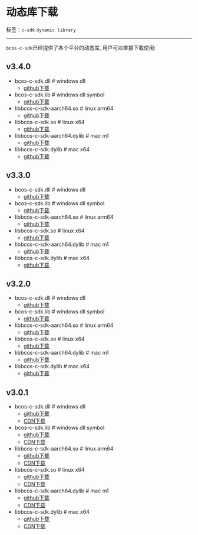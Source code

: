 # 动态库下载

标签：``c-sdk`` ``dynamic library``

----------

 `bcos-c-sdk`已经提供了各个平台的动态库, 用户可以直接下载使用:

## v3.4.0

- bcos-c-sdk.dll    # windows dll
  - [github下载](https://github.com/FISCO-BCOS/bcos-c-sdk/releases/download/v3.4.0/bcos-c-sdk.dll)
- bcos-c-sdk.lib    # windows dll symbol
  - [github下载](https://github.com/FISCO-BCOS/bcos-c-sdk/releases/download/v3.4.0/bcos-c-sdk.lib)
- libbcos-c-sdk-aarch64.so  # linux arm64
  - [github下载](https://github.com/FISCO-BCOS/bcos-c-sdk/releases/download/v3.4.0/libbcos-c-sdk-aarch64.so)
- libbcos-c-sdk.so  # linux x64
  - [github下载](https://github.com/FISCO-BCOS/bcos-c-sdk/releases/download/v3.4.0/libbcos-c-sdk.so)
- libbcos-c-sdk-aarch64.dylib   # mac m1
  - [github下载](https://github.com/FISCO-BCOS/bcos-c-sdk/releases/download/v3.4.0/libbcos-c-sdk-aarch64.dylib)
- libbcos-c-sdk.dylib   # mac x64
  - [github下载](https://github.com/FISCO-BCOS/bcos-c-sdk/releases/download/v3.4.0/libbcos-c-sdk.dylib)


## v3.3.0

- bcos-c-sdk.dll    # windows dll
  - [github下载](https://github.com/FISCO-BCOS/bcos-c-sdk/releases/download/v3.3.0/bcos-c-sdk.dll)
- bcos-c-sdk.lib    # windows dll symbol
  - [github下载](https://github.com/FISCO-BCOS/bcos-c-sdk/releases/download/v3.3.0/bcos-c-sdk.lib)
- libbcos-c-sdk-aarch64.so  # linux arm64
  - [github下载](https://github.com/FISCO-BCOS/bcos-c-sdk/releases/download/v3.3.0/libbcos-c-sdk-aarch64.so)
- libbcos-c-sdk.so  # linux x64
  - [github下载](https://github.com/FISCO-BCOS/bcos-c-sdk/releases/download/v3.3.0/libbcos-c-sdk.so)
- libbcos-c-sdk-aarch64.dylib   # mac m1
  - [github下载](https://github.com/FISCO-BCOS/bcos-c-sdk/releases/download/v3.3.0/libbcos-c-sdk-aarch64.dylib)
- libbcos-c-sdk.dylib   # mac x64
  - [github下载](https://github.com/FISCO-BCOS/bcos-c-sdk/releases/download/v3.3.0/libbcos-c-sdk.dylib)

## v3.2.0

- bcos-c-sdk.dll    # windows dll
  - [github下载](https://github.com/FISCO-BCOS/bcos-c-sdk/releases/download/v3.2.0/bcos-c-sdk.dll)
- bcos-c-sdk.lib    # windows dll symbol
  - [github下载](https://github.com/FISCO-BCOS/bcos-c-sdk/releases/download/v3.2.0/bcos-c-sdk.lib)
- libbcos-c-sdk-aarch64.so  # linux arm64
  - [github下载](https://github.com/FISCO-BCOS/bcos-c-sdk/releases/download/v3.2.0/libbcos-c-sdk-aarch64.so)
- libbcos-c-sdk.so  # linux x64
  - [github下载](https://github.com/FISCO-BCOS/bcos-c-sdk/releases/download/v3.2.0/libbcos-c-sdk.so)
- libbcos-c-sdk-aarch64.dylib   # mac m1
  - [github下载](https://github.com/FISCO-BCOS/bcos-c-sdk/releases/download/v3.2.0/libbcos-c-sdk-aarch64.dylib)
- libbcos-c-sdk.dylib   # mac x64
  - [github下载](https://github.com/FISCO-BCOS/bcos-c-sdk/releases/download/v3.2.0/libbcos-c-sdk.dylib)

## v3.0.1

- bcos-c-sdk.dll    # windows dll
  - [github下载](https://github.com/FISCO-BCOS/bcos-c-sdk/releases/download/v3.0.1/bcos-c-sdk.dll)
  - [CDN下载](https://osp-1257653870.cos.ap-guangzhou.myqcloud.com/FISCO-BCOS/c-sdk/releases/v3.0.1/bcos-c-sdk.dll)
- bcos-c-sdk.lib    # windows dll symbol
  - [github下载](https://github.com/FISCO-BCOS/bcos-c-sdk/releases/download/v3.0.1/bcos-c-sdk.lib)
  - [CDN下载](https://osp-1257653870.cos.ap-guangzhou.myqcloud.com/FISCO-BCOS/c-sdk/releases/v3.0.1/bcos-c-sdk.lib)
- libbcos-c-sdk-aarch64.so  # linux arm64
  - [github下载](https://github.com/FISCO-BCOS/bcos-c-sdk/releases/download/v3.0.1/libbcos-c-sdk-aarch64.so)
  - [CDN下载](https://osp-1257653870.cos.ap-guangzhou.myqcloud.com/FISCO-BCOS/c-sdk/releases/v3.0.1/libbcos-c-sdk-aarch64.so)
- libbcos-c-sdk.so  # linux x64
  - [github下载](https://github.com/FISCO-BCOS/bcos-c-sdk/releases/download/v3.0.1/libbcos-c-sdk.so)
  - [CDN下载](https://osp-1257653870.cos.ap-guangzhou.myqcloud.com/FISCO-BCOS/c-sdk/releases/v3.0.1/libbcos-c-sdk.so)
- libbcos-c-sdk-aarch64.dylib   # mac m1
  - [github下载](https://github.com/FISCO-BCOS/bcos-c-sdk/releases/download/v3.0.1/libbcos-c-sdk-aarch64.dylib)
  - [CDN下载](https://osp-1257653870.cos.ap-guangzhou.myqcloud.com/FISCO-BCOS/c-sdk/releases/v3.0.1/libbcos-c-sdk-aarch64.dylib)
- libbcos-c-sdk.dylib   # mac x64
  - [github下载](https://github.com/FISCO-BCOS/bcos-c-sdk/releases/download/v3.0.1/libbcos-c-sdk.dylib)
  - [CDN下载](https://osp-1257653870.cos.ap-guangzhou.myqcloud.com/FISCO-BCOS/c-sdk/releases/v3.0.1/libbcos-c-sdk.dylib)
